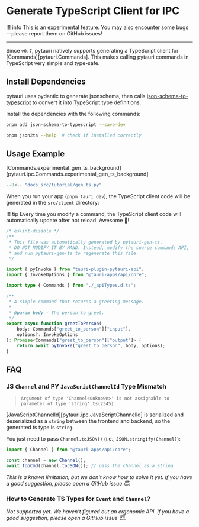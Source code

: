 # Generate TypeScript Client for IPC

!!! info
    This is an experimental feature. You may also encounter some bugs—please report them on GitHub issues!

---

Since `v0.7`, pytauri natively supports generating a TypeScript client for [Commands][pytauri.Commands]. This makes calling pytauri commands in TypeScript very simple and type-safe.

## Install Dependencies

pytauri uses pydantic to generate jsonschema, then calls [json-schema-to-typescript] to convert it into TypeScript type definitions.

Install the dependencies with the following commands:

```bash
pnpm add json-schema-to-typescript --save-dev

pnpm json2ts --help  # check if installed correctly
```

[json-schema-to-typescript]: https://github.com/bcherny/json-schema-to-typescript

## Usage Example

[Commands.experimental_gen_ts_background][pytauri.ipc.Commands.experimental_gen_ts_background]

```python title="src-tauri/python/tauri_app/__init__.py"
--8<-- "docs_src/tutorial/gen_ts.py"
```

When you run your app (`pnpm tauri dev`), the TypeScript client code will be generated in the `src/client` directory:

!!! tip
    Every time you modify a command, the TypeScript client code will automatically update after hot reload. Awesome 🎉!

```ts title="src/client/apiClient.ts"
/* eslint-disable */
/**
 * This file was automatically generated by pytauri-gen-ts.
 * DO NOT MODIFY IT BY HAND. Instead, modify the source commands API,
 * and run pytauri-gen-ts to regenerate this file.
 */

import { pyInvoke } from "tauri-plugin-pytauri-api";
import { InvokeOptions } from "@tauri-apps/api/core";

import type { Commands } from "./_apiTypes.d.ts";

/**
 * A simple command that returns a greeting message.
 *
 * @param body - The person to greet.
 */
export async function greetToPerson(
    body: Commands["greet_to_person"]["input"],
    options?: InvokeOptions
): Promise<Commands["greet_to_person"]["output"]> {
    return await pyInvoke("greet_to_person", body, options);
}
```

## FAQ

### JS `Channel` and PY `JavaScriptChannelId` Type Mismatch

> `Argument of type 'Channel<unknown>' is not assignable to parameter of type 'string'.ts(2345)`

[JavaScriptChannelId][pytauri.ipc.JavaScriptChannelId] is serialized and deserialized as a `string` between the frontend and backend, so the generated ts type is `string`.

You just need to pass `Channel.toJSON()` (i.e., `JSON.stringify(Channel)`):

```ts
import { Channel } from "@tauri-apps/api/core";

const channel = new Channel();
await fooCmd(channel.toJSON()); // pass the channel as a string
```

*This is a known limitation, but we don't know how to solve it yet. If you have a good suggestion, please open a GitHub issue 😇.*

### How to Generate TS Types for `Event` and `Channel`?

*Not supported yet. We haven't figured out an ergonomic API. If you have a good suggestion, please open a GitHub issue 😇.*
